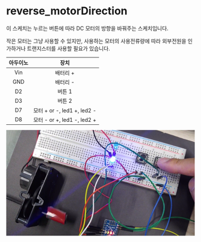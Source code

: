 # reverse_motorDirection

이 스케치는 누르는 버튼에 따라 DC 모터의 방향을 바꿔주는 스케치입니다. 

작은 모터는 그냥 사용할 수 있지만, 사용하는 모터의 사용전류량에 따라 외부전원을 인가하거나 트랜지스터를 사용할 필요가 있습니다. 

|아두이노 | 장치 |
| :-------: | :------: |
| Vin     | 배터리 + |
| GND     | 배터리 - |
| D2      | 버튼 1   |
| D3      | 버튼 2   | 
| D7      | 모터 + or -, led1 +, led2 -|
| D8      | 모터 - or +, led1 -, led2 +|

[![](https://raw.githubusercontent.com/mtinet/reverse_motorDirection/master/reverse_motorDirection.png)](https://youtu.be/hKMOfAZM7Q8)

